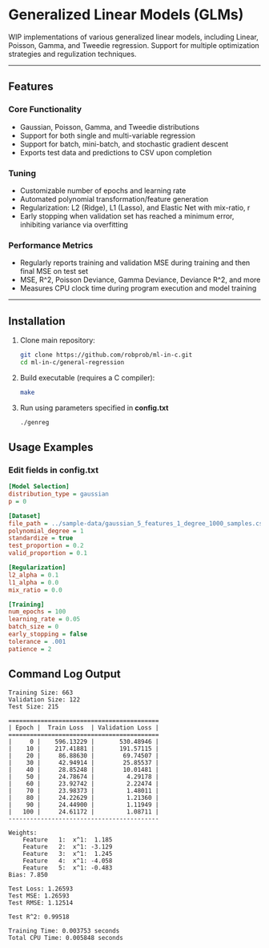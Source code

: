 # Generalized Linear Models (GLMs)
WIP implementations of various generalized linear models, including Linear, Poisson, Gamma, and Tweedie regression. Support for multiple optimization strategies and regulization techniques.

---
## Features
### Core Functionality
- Gaussian, Poisson, Gamma, and Tweedie distributions
- Support for both single and multi-variable regression
- Support for batch, mini-batch, and stochastic gradient descent
- Exports test data and predictions to CSV upon completion

### Tuning
- Customizable number of epochs and learning rate
- Automated polynomial transformation/feature generation
- Regularization: L2 (Ridge), L1 (Lasso), and Elastic Net with mix-ratio, r
- Early stopping when validation set has reached a minimum error, inhibiting variance via overfitting

### Performance Metrics
- Regularly reports training and validation MSE during training and then final MSE on test set
- MSE, R^2, Poisson Deviance, Gamma Deviance, Deviance R^2, and more
- Measures CPU clock time during program execution and model training

---

## Installation
1. Clone main repository:
   ```bash
   git clone https://github.com/robprob/ml-in-c.git
   cd ml-in-c/general-regression
   ```
2. Build executable (requires a C compiler):
   ```bash
   make
   ```
3. Run using parameters specified in **config.txt**
   ```bash
   ./genreg
   ```

## Usage Examples
### Edit fields in config.txt
```ini
[Model Selection]
distribution_type = gaussian
p = 0

[Dataset]
file_path = ../sample-data/gaussian_5_features_1_degree_1000_samples.csv
polynomial_degree = 1
standardize = true
test_proportion = 0.2
valid_proportion = 0.1

[Regularization]
l2_alpha = 0.1
l1_alpha = 0.0
mix_ratio = 0.0

[Training]
num_epochs = 100
learning_rate = 0.05
batch_size = 0
early_stopping = false
tolerance = .001
patience = 2

```

## Command Log Output
```plaintext
Training Size: 663
Validation Size: 122
Test Size: 215

==========================================
| Epoch |  Train Loss  | Validation Loss |
==========================================
|     0 |    596.13229 |       530.48946 |
|    10 |    217.41881 |       191.57115 |
|    20 |     86.88630 |        69.74507 |
|    30 |     42.94914 |        25.85537 |
|    40 |     28.85248 |        10.01481 |
|    50 |     24.78674 |         4.29178 |
|    60 |     23.92742 |         2.22474 |
|    70 |     23.98373 |         1.48011 |
|    80 |     24.22629 |         1.21360 |
|    90 |     24.44900 |         1.11949 |
|   100 |     24.61172 |         1.08711 |
------------------------------------------

Weights:
    Feature   1:  x^1:  1.185
    Feature   2:  x^1: -3.129
    Feature   3:  x^1:  1.245
    Feature   4:  x^1: -4.058
    Feature   5:  x^1: -0.483
Bias: 7.850

Test Loss: 1.26593
Test MSE: 1.26593
Test RMSE: 1.12514

Test R^2: 0.99518

Training Time: 0.003753 seconds
Total CPU Time: 0.005848 seconds
```
